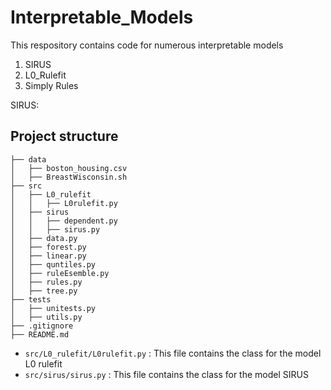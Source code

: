 # Interpretable_Models

This respository contains code for numerous interpretable models 
1. SIRUS
2. L0_Rulefit 
2. Simply Rules 

SIRUS: 


## Project structure 

```
├── data
│   ├── boston_housing.csv
│   ├── BreastWisconsin.sh
├── src
│   ├── L0_rulefit
│   │   ├── L0rulefit.py
│   ├── sirus
│   │   ├── dependent.py
│   │   ├── sirus.py
│   ├── data.py
│   ├── forest.py
│   ├── linear.py
│   ├── quntiles.py
│   ├── ruleEsemble.py
│   ├── rules.py
│   ├── tree.py
├── tests
│   ├── unitests.py
│   ├── utils.py
├── .gitignore
├── README.md
```

* `src/L0_rulefit/L0rulefit.py` : This file contains the class for the model L0 rulefit 
* `src/sirus/sirus.py` : This file contains the class for the model SIRUS
